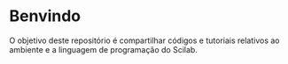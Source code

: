 # Benvindo
 O objetivo deste repositório é compartilhar códigos e tutoriais relativos ao ambiente e a linguagem de programação do Scilab.
